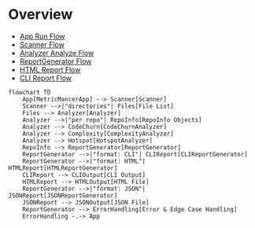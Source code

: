 

# Overview

- [App Run Flow](2_app_run_flow.md)
- [Scanner Flow](7_scanner_flow.md)
- [Analyzer Analyze Flow](3_analyzer_analyze_flow.md)
- [ReportGenerator Flow](6_report_generator_flow.md)
- [HTML Report Flow](4_html_report_flow.md)
- [CLI Report Flow](5_cli_report_flow.md)

```mermaid
flowchart TD
    App[MetricMancerApp] --> Scanner[Scanner]
    Scanner -->|"directories"| Files[File List]
    Files --> Analyzer[Analyzer]
    Analyzer -->|"per repo"| RepoInfo[RepoInfo Objects]
    Analyzer --> CodeChurn[CodeChurnAnalyzer]
    Analyzer --> Complexity[ComplexityAnalyzer]
    Analyzer --> Hotspot[HotspotAnalyzer]
    RepoInfo --> ReportGenerator[ReportGenerator]
    ReportGenerator -->|"format: CLI"| CLIReport[CLIReportGenerator]
    ReportGenerator -->|"format: HTML"| HTMLReport[HTMLReportGenerator]
    CLIReport --> CLIOutput[CLI Output]
    HTMLReport --> HTMLOutput[HTML File]
    ReportGenerator -->|"format: JSON"| JSONReport[JSONReportGenerator]
    JSONReport --> JSONOutput[JSON File]
    ReportGenerator --> ErrorHandling[Error & Edge Case Handling]
    ErrorHandling -.-> App

```
